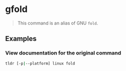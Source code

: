 # gfold

> This command is an alias of GNU `fold`.

## Examples

### View documentation for the original command

```bash
tldr [-p|--platform] linux fold
```
